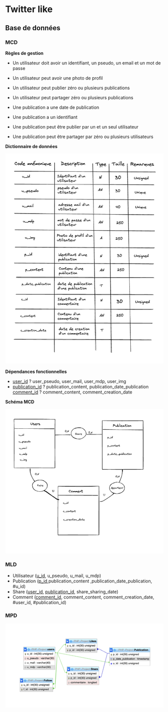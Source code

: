 # Twitter like
## Base de données
### MCD
**Règles de gestion** 
- Un utilisateur doit avoir un identifiant, un pseudo, un email et un mot de passe 
- Un utilisateur peut avoir une photo de profil
- Un utilisateur peut publier zéro ou plusieurs publications
- Un utilisateur peut partager zéro ou plusieurs publications

- Une publication a une date de publication
- Une publication a un identifiant 
- Une publication peut être publier par un et un seul utilisateur
- Une publication peut être partager par zéro ou plusieurs utilisateurs 

**Dictionnaire de données**

![image info](img/bdd/dico_donnees.png)

**Dépendances fonctionnelles**
- <ins>user_id</ins> ? user_pseudo, user_mail, user_mdp, user_img
- <ins>publication_id</ins> ? publication_content, publication_date_publication
<ins>comment_id</ins> ? comment_content, comment_creation_date

**Schéma MCD**

![image info](img/bdd/MCD.png)

### MLD
- Utilisateur (<ins>u_id</ins>, u_pseudo, u_mail, u_mdp)
- Publication (<ins>p_id</ins>,publication_content  ,publication_date_publication, #u_id)
- Share (<ins>user_id</ins>, <ins>publication_id</ins>, share_sharing_date)
- Comment (<ins>comment_id</ins>, comment_content, comment_creation_date, #user_id, #publication_id)


### MPD

![image info](img/bdd/schema_MPD.png)